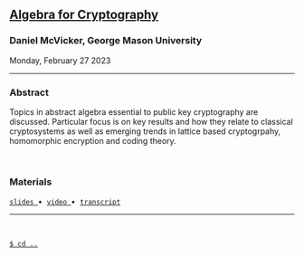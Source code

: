 ## **[Algebra for Cryptography](#)**
### Daniel McVicker, George Mason University
Monday, February 27 2023

--------------------------------------------------------------------------------

### **Abstract**

Topics in abstract algebra essential to public key cryptography are discussed. 
Particular focus is on key results and how they relate to classical 
cryptosystems as well as emerging trends in lattice based cryptogrpahy, 
homomorphic encryption and coding theory.

<br/>

### **Materials**

[`slides `](https://drive.google.com/file/d/1vpify94w2LBvu5Rc2haquJKi3Bv-V_8B/view?usp=share_link)&bull;&nbsp;&nbsp;[`video `](https://gmuedu-my.sharepoint.com/:v:/g/personal/dmcvicke_gmu_edu/EW5gUIfaVgBHkK0yjgzZ68kBStla5f-t55gC1rkPf2cy0g?e=kJBdxc)&bull;&nbsp;&nbsp;[`transcript`](https://gmuedu-my.sharepoint.com/:u:/g/personal/dmcvicke_gmu_edu/ET1vbA0R93dPj67TL0zZQdoBCl7mf3VJ3DMFWZqpdvcr8Q?e=q59lwb)


--------------------------------------------------------------------------------
<br/>

[```$ cd ..```](../readme)

<!---
A note on formatting: while there is no fixed format for maintaining this page 
yet, as a practical style emerges over the first several iterations, some level 
of consistency will also be expected.
--->
